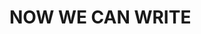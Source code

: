 <script lang='ts'>
  import BlogPageTemplate from '$lib/components/blog/BlogPageTemplate.svelte';
  import type { BlogCardProps } from '$lib/managers/BlogManager';
  import { DefaultBlogPosts } from '$lib/managers/BlogManager';

  const blogPostInfo: BlogCardProps = DefaultBlogPosts[2];
  // COPY EVERYTHING ABOVE THIS LINE

</script>

<BlogPageTemplate
  title={blogPostInfo.title}
  published_date={blogPostInfo.date_published}
  coverImg={blogPostInfo.image}>

# NOW WE CAN WRITE

</BlogPageTemplate>
